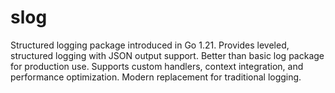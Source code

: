 # slog

Structured logging package introduced in Go 1.21. Provides leveled, structured logging with JSON output support. Better than basic log package for production use. Supports custom handlers, context integration, and performance optimization. Modern replacement for traditional logging.